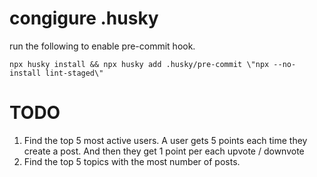 # congigure .husky

run the following to enable pre-commit hook.

```
npx husky install && npx husky add .husky/pre-commit \"npx --no-install lint-staged\"
```

# TODO

1. Find the top 5 most active users. A user gets 5 points each time they create a post. And then they get 1 point per each upvote / downvote
2. Find the top 5 topics with the most number of posts.

